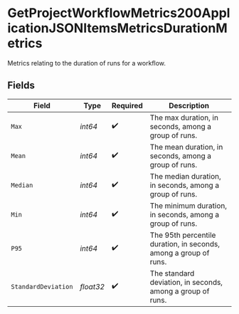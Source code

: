 # GetProjectWorkflowMetrics200ApplicationJSONItemsMetricsDurationMetrics

Metrics relating to the duration of runs for a workflow.


## Fields

| Field                                                            | Type                                                             | Required                                                         | Description                                                      |
| ---------------------------------------------------------------- | ---------------------------------------------------------------- | ---------------------------------------------------------------- | ---------------------------------------------------------------- |
| `Max`                                                            | *int64*                                                          | :heavy_check_mark:                                               | The max duration, in seconds, among a group of runs.             |
| `Mean`                                                           | *int64*                                                          | :heavy_check_mark:                                               | The mean duration, in seconds, among a group of runs.            |
| `Median`                                                         | *int64*                                                          | :heavy_check_mark:                                               | The median duration, in seconds, among a group of runs.          |
| `Min`                                                            | *int64*                                                          | :heavy_check_mark:                                               | The minimum duration, in seconds, among a group of runs.         |
| `P95`                                                            | *int64*                                                          | :heavy_check_mark:                                               | The 95th percentile duration, in seconds, among a group of runs. |
| `StandardDeviation`                                              | *float32*                                                        | :heavy_check_mark:                                               | The standard deviation, in seconds, among a group of runs.       |
